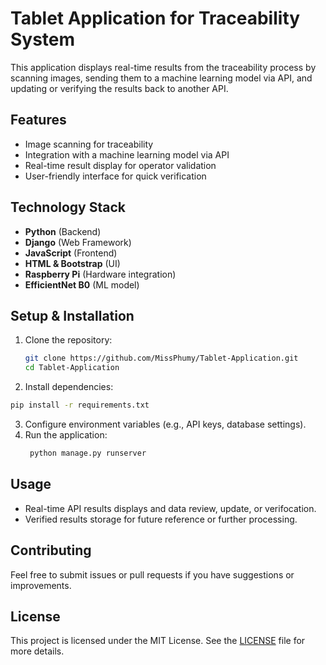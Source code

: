 # Tablet Application for Traceability System

This application displays real-time results from the traceability process by scanning images, sending them to a machine learning model via API, and updating or verifying the results back to another API.
## Features
- Image scanning for traceability
- Integration with a machine learning model via API
- Real-time result display for operator validation
- User-friendly interface for quick verification

## Technology Stack
- **Python** (Backend)
- **Django** (Web Framework)
- **JavaScript** (Frontend)
- **HTML & Bootstrap** (UI)
- **Raspberry Pi** (Hardware integration)
- **EfficientNet B0** (ML model)

## Setup & Installation

1. Clone the repository:
   ```bash
   git clone https://github.com/MissPhumy/Tablet-Application.git
   cd Tablet-Application
   ```
2.  Install dependencies:
   ```bash
   pip install -r requirements.txt
   ```
3. Configure environment variables (e.g., API keys, database settings).
4. Run the application:
   ```bash
    python manage.py runserver
   ```

##  Usage
- Real-time API results displays and data review, update, or verifocation.
- Verified results storage for future reference or further processing.

## Contributing
Feel free to submit issues or pull requests if you have suggestions or improvements.

## License

This project is licensed under the MIT License. See the [LICENSE](./LICENSE) file for more details.
